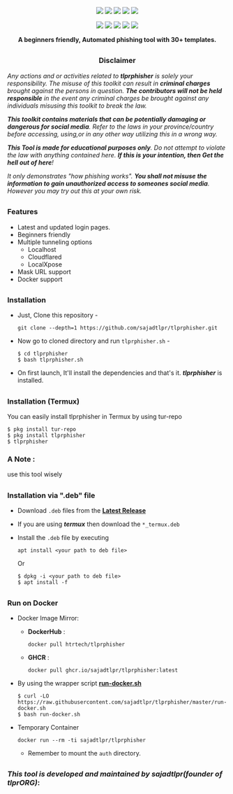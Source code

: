 <!-- tlprphisher -->



<p align="center">
  <img src="https://img.shields.io/badge/Version-2.1.1-green?style=for-the-badge">
  <img src="https://img.shields.io/github/license/sajadtlpr/tlprphisher?style=for-the-badge">
  <img src="https://img.shields.io/github/stars/sajadtlpr/tlprphisher?style=for-the-badge">
  <img src="https://img.shields.io/github/issues/sajadtlpr/tlprphisher?color=red&style=for-the-badge">
  <img src="https://img.shields.io/github/forks/sajadtlpr/tlprphisher?color=teal&style=for-the-badge">
</p>

<p align="center">
  <img src="https://img.shields.io/badge/Developer-sajad--tlpr-blue?style=flat-square">
  <img src="https://img.shields.io/badge/Open%20Source-Yes-darkgreen?style=flat-square">
  <img src="https://img.shields.io/badge/Maintained%3F-Yes-lightblue?style=flat-square">
  <img src="https://img.shields.io/badge/Written%20In-Bash-darkcyan?style=flat-square">
  <img src="https://hits.seeyoufarm.com/api/count/incr/badge.svg?url=https%3A%2F%2Fgithub.com%2Fsajadtlpr%2Ftlprphisher&title=Visitors&edge_flat=false"/></a>
</p>

<p align="center"><b>A beginners friendly, Automated phishing tool with 30+ templates.</b></p>

##

<h3><p align="center">Disclaimer</p></h3>

<i>Any actions and or activities related to <b>tlprphisher</b> is solely your responsibility. The misuse of this toolkit can result in <b>criminal charges</b> brought against the persons in question. <b>The contributors will not be held responsible</b> in the event any criminal charges be brought against any individuals misusing this toolkit to break the law.

<b>This toolkit contains materials that can be potentially damaging or dangerous for social media</b>. Refer to the laws in your province/country before accessing, using,or in any other way utilizing this in a wrong way.

<b>This Tool is made for educational purposes only</b>. Do not attempt to violate the law with anything contained here. <b>If this is your intention, then Get the hell out of here</b>!

It only demonstrates "how phishing works". <b>You shall not misuse the information to gain unauthorized access to someones social media</b>. However you may try out this at your own risk.</i>

##

### Features

- Latest and updated login pages.
- Beginners friendly
- Multiple tunneling options
  - Localhost
  - Cloudflared
  - LocalXpose
- Mask URL support 
- Docker support

##

### Installation

- Just, Clone this repository -
  ```
  git clone --depth=1 https://github.com/sajadtlpr/tlprphisher.git
  ```

- Now go to cloned directory and run `tlprphisher.sh` -
  ```
  $ cd tlprphisher
  $ bash tlprphisher.sh
  ```

- On first launch, It'll install the dependencies and that's it. ***tlprphisher*** is installed.

##

### Installation (Termux)
You can easily install tlprphisher in Termux by using tur-repo
```
$ pkg install tur-repo
$ pkg install tlprphisher
$ tlprphisher
```
### A Note : 
use this tool wisely 
##



##

### Installation via ".deb" file

- Download `.deb` files from the [**Latest Release**](https://github.com/sajadtlpr/tlprphisher/releases/latest)
- If you are using ***termux*** then download the `*_termux.deb`

- Install the `.deb` file by executing
  ```
  apt install <your path to deb file>
  ```
  Or
  ```
  $ dpkg -i <your path to deb file>
  $ apt install -f
  ```

##

### Run on Docker

- Docker Image Mirror:
  - **DockerHub** : 
    ```
    docker pull htrtech/tlprphisher
    ```
  - **GHCR** : 
    ```
    docker pull ghcr.io/sajadtlpr/tlprphisher:latest
    ```

- By using the wrapper script [**run-docker.sh**](https://raw.githubusercontent.com/sajadtlpr/tlprphisher/master/run-docker.sh)

  ```
  $ curl -LO https://raw.githubusercontent.com/sajadtlpr/tlprphisher/master/run-docker.sh
  $ bash run-docker.sh
  ```
- Temporary Container

  ```
  docker run --rm -ti sajadtlpr/tlprphisher
  ```
  - Remember to mount the `auth` directory.

##




##



### *This tool is developed and maintained by sajadtlpr(founder of tlprORG)*:



<!-- // -->
